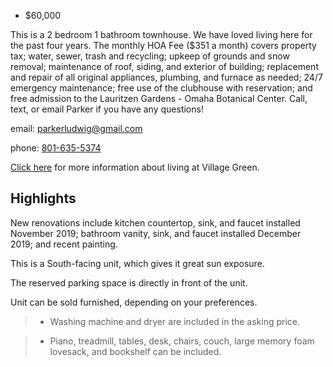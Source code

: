 

- $60,000


This is a 2 bedroom 1 bathroom townhouse. We have loved living here for the past four years. The monthly HOA Fee ($351 a month) covers property tax; water, sewer, trash and recycling; upkeep of grounds and snow removal; maintenance of roof, siding, and exterior of building; replacement and repair of all original appliances, plumbing, and furnace as needed; 24/7 emergency maintenance; free use of the clubhouse with reservation; and free admission to the Lauritzen Gardens - Omaha Botanical Center. Call, text, or email Parker if you have any questions! 

email: [parkerludwig@gmail.com](mailto:parkerludwig@gmail.com) 

phone: [801-635-5374](tel:801-635-5374) 

[Click here](http://www.villagegreentownhouses.com) for more information about living at Village Green.



## Highlights

New renovations include kitchen countertop, sink, and faucet installed November 2019; bathroom vanity, sink, and faucet installed December 2019; and recent painting.


This is a South-facing unit, which gives it great sun exposure.


The reserved parking space is directly in front of the unit.


Unit can be sold furnished, depending on your preferences.

> - Washing machine and dryer are included in the asking price.

> - Piano, treadmill, tables, desk, chairs, couch, large memory foam lovesack, and bookshelf can be included. 

